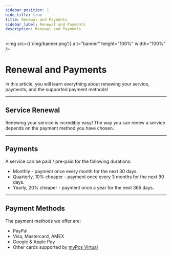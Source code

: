 ```yaml
---
sidebar_position: 1
hide_title: true
title: Renewal and Payments
sidebar_label: Renewal and Payments
description: Renewal and Payments
---
```


<img src={('/img/banner.png')} alt="banner" height="100%" width="100%" />

<div class="text--center">
<h1>Renewal and Payments</h1>
</div>

In this article, you will learn everything about renewing your service, payments, and the supported payment methods!

---

## Service Renewal
Renewing your service is incredibly easy! The way you can renew a service depends on the payment method you have chosen.

---

## Payments
A service can be paid / pre-paid for the following durations:

- Monthly - payment once every month for the next 30 days.
- Quarterly, 10% cheaper - payment once every 3 months for the next 90 days.
- Yearly, 20% cheaper - payment once a year for the next 365 days.

---

## Payment Methods
The payment methods we offer are:
- PayPal
- Visa, Mastercard, AMEX
- Google & Apple Pay
- Other cards supported by [myPos Virtual](https://www.mypos.com/en-gb)